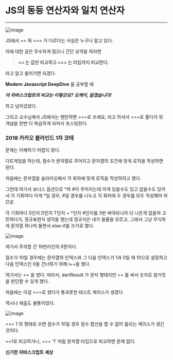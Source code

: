 # JS의 동등 연산자와 일치 연산자

---

![image](https://github.com/JUNOSHON/JS-Algorithms/assets/67476544/282b529c-41b7-4282-98b8-5d8419654285)

JS에서 == 와 === 가 다르다는 사실은 누구나 알고 있다.

이에 대한 글은 무수하게 많으니 간단 요약을 하자면

> **== 는 값만 비교하고 === 는 타입까지 비교한다.**

라고 알고 들어가면 되겠다.

**Modern Javascript DeepDive** 를 공부할 때

**_아 자바스크립트의 비교는 이렇군요? 오케이, 알겠습니다!_**

하고 넘어갔었다.

그리고 교수님께서 JS에서는 웬만하면 ===로 쓰세요, 라고 하셔서 ===로 풀다가 위 개념을 한번 더 복습하게 되어서 포스팅한다.

### 2018 카카오 블라인드 1차 코테

[](https://school.programmers.co.kr/learn/courses/30/lessons/17682)

문제는 이해하기 어렵지 않다.

다트게임을 하는데, 점수가 문자열로 주어지고 문자열의 조건에 맞게 로직을 작성하면 된다.

처음에는 문자열을 슬라이싱해서 각 회차에 맞게 로직을 작성하려고 했다.

그런데 여기서 보너스 옵션으로 *와 #이 주어지는데 이게 있을수도 있고 없을수도 있어서 각 기회마다 이게 *일 경우, #일 경우를 나누고 각 회차에 두 경우를 모두 작성해야 하므로

각 기회마다 S인지 D인지 T인지 + \*인지 #인지를 3번 써야되니까 더 나은게 없을까 고민하다가, 정규표현식 생각을 했는데 정규식은 내가 쓸줄을 모르고, 그래서 그냥 무식하게 문자열 하나씩 돌면서 else-if를 쓰기로 했다.

![image](https://github.com/JUNOSHON/JS-Algorithms/assets/67476544/25044d95-fcd7-4e62-8d24-75222d1a6b75)

여기서 주의할 건 10번라인의 if문이다.

점수가 10일 경우에는 문자열의 인덱스와 그 다음 인덱스가 1과 0일 때 10으로 설정하고 다음 인덱스인 0을 건너뛰기 위해 i++을 했다.

여기서는 == 을 썼다. 따라서, dartResult 가 문자 형태지만 == 를 써서 숫자로 참거짓을 판단할 수 있게 했다.

처음에는 이걸 ===로 썼다가 통과못한 테스트 케이스가 생겼다.

역시나 제출도 불통이었다.

![image](https://github.com/JUNOSHON/JS-Algorithms/assets/67476544/27df94c7-d12c-4109-93e0-60bcf0f7ad6e)

=== 1 의 형태로 쓰면 점수가 10일 경우 점수 합산을 할 수 없어 틀리는 케이스가 생긴 것이다.

==1로 비교하거나, === ’1’ 처럼 문자열 타입으로 비교하면 문제 없다.

**신기한 자바스크립트 세상**
